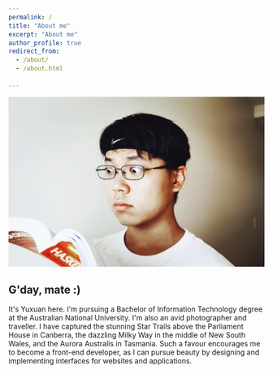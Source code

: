 ```yaml
---
permalink: /
title: "About me"
excerpt: "About me"
author_profile: true
redirect_from: 
  - /about/
  - /about.html

---
```


![Haskell](images/Haskell.jpeg)

## G'day, mate :)

It's Yuxuan here. I'm pursuing a Bachelor of Information Technology degree at the Australian National University. I'm also an avid photographer and traveller. I have captured the stunning Star Trails above the Parliament House in Canberra, the dazzling Milky Way in the middle of New South Wales, and the Aurora Australis in Tasmania. Such a favour encourages me to become a front-end developer, as I can pursue beauty by designing and implementing interfaces for websites and applications.
